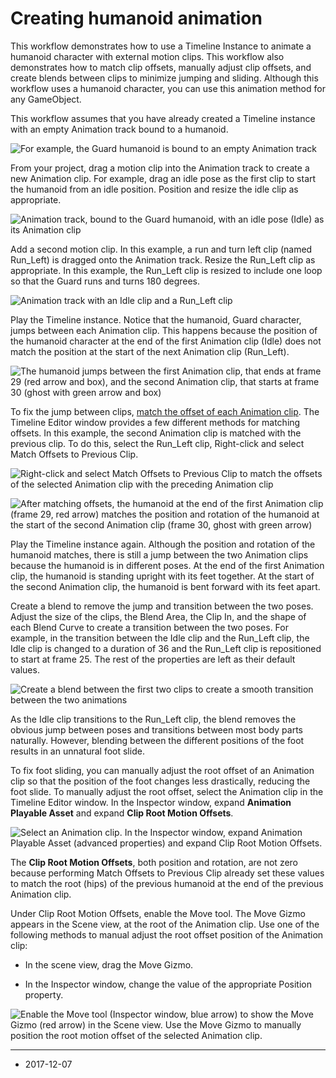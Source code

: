 # Creating humanoid animation

This workflow demonstrates how to use a Timeline Instance to animate a humanoid character with external motion clips. This workflow also demonstrates how to match clip offsets, manually adjust clip offsets, and create blends between clips to minimize jumping and sliding. Although this workflow uses a humanoid character, you can use this animation method for any GameObject.

This workflow assumes that you have already created a Timeline instance with an empty Animation track bound to a humanoid.

![For example, the Guard humanoid is bound to an empty Animation track](../uploads/Main/timeline_humanoid_start.png)

From your project, drag a motion clip into the Animation track to create a new Animation clip. For example, drag an idle pose as the first clip to start the humanoid from an idle position. Position and resize the idle clip as appropriate.

![Animation track, bound to the Guard humanoid, with an idle pose (Idle) as its Animation clip](../uploads/Main/timeline_humanoid_idle.png)

Add a second motion clip. In this example, a run and turn left clip (named Run_Left) is dragged onto the Animation track. Resize the Run_Left clip as appropriate. In this example, the Run_Left clip is resized to include one loop so that the Guard runs and turns 180 degrees.

![Animation track with an Idle clip and a Run_Left clip](../uploads/Main/timeline_humanoid_runleft.png)

Play the Timeline instance. Notice that the humanoid, Guard character, jumps between each Animation clip. This happens because the position of the humanoid character at the end of the first Animation clip (Idle) does not match the position at the start of the next Animation clip (Run_Left).

![The humanoid jumps between the first Animation clip, that ends at frame 29 (red arrow and box), and the second Animation clip, that starts at frame 30 (ghost with green arrow and box)](../uploads/Main/timeline_humanoid_before_match.jpg)

To fix the jump between clips, [match the offset of each Animation clip](TimelineMatchOffsets). The Timeline Editor window provides a few different methods for matching offsets. In this example, the second Animation clip is matched with the previous clip. To do this, select the Run_Left clip, Right-click and select Match Offsets to Previous Clip.

![Right-click and select Match Offsets to Previous Clip to match the offsets of the selected Animation clip with the preceding Animation clip](../uploads/Main/timeline_humanoid_match_menu.png)

![After matching offsets, the humanoid at the end of the first Animation clip (frame 29, red arrow) matches the position and rotation of the humanoid at the start of the second Animation clip (frame 30, ghost with green arrow)](../uploads/Main/timeline_humanoid_after_match.jpg)

Play the Timeline instance again. Although the position and rotation of the humanoid matches, there is still a jump between the two Animation clips because the humanoid is in different poses. At the end of the first Animation clip, the humanoid is standing upright with its feet together. At the start of the second Animation clip, the humanoid is bent forward with its feet apart.

Create a blend to remove the jump and transition between the two poses. Adjust the size of the clips, the Blend Area, the Clip In, and the shape of each Blend Curve to create a transition between the two poses. For example, in the transition between the Idle clip and the Run_Left clip, the Idle clip is changed to a duration of 36 and the Run_Left clip is repositioned to start at frame 25. The rest of the properties are left as their default values.

![Create a blend between the first two clips to create a smooth transition between the two animations](../uploads/Main/timeline_humanoid_blend.png)

As the Idle clip transitions to the Run_Left clip, the blend removes the obvious jump between poses and transitions between most body parts naturally. However, blending between the different positions of the foot results in an unnatural foot slide.

To fix foot sliding, you can manually adjust the root offset of an Animation clip so that the position of the foot changes less drastically, reducing the foot slide. To manually adjust the root offset, select the Animation clip in the Timeline Editor window. In the Inspector window, expand **Animation Playable Asset** and expand **Clip Root Motion Offsets**.

![Select an Animation clip. In the Inspector window, expand **Animation Playable Asset** (advanced properties) and expand **Clip Root Motion Offsets**.](../uploads/Main/timeline_inspector_animation_clip_playable.png)

The **Clip Root Motion Offsets**, both position and rotation, are not zero because performing Match Offsets to Previous Clip already set these values to match the root (hips) of the previous humanoid at the end of the previous Animation clip.

Under Clip Root Motion Offsets, enable the Move tool. The Move Gizmo appears in the Scene view, at the root of the Animation clip. Use one of the following methods to manual adjust the root offset position of the Animation clip:

* In the scene view, drag the Move Gizmo.

* In the Inspector window, change the value of the appropriate Position property.

![Enable the Move tool (Inspector window, blue arrow) to show the Move Gizmo (red arrow) in the Scene view. Use the Move Gizmo to manually position the root motion offset of the selected Animation clip.](../uploads/Main/timeline_humanoid_manual.jpg)

---
* <span class="page-edit">2017-12-07  <!-- include IncludeTextNewPageSomeEdit --></span>

